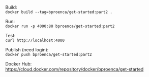 
Build:  
`docker build --tag=bproenca/get-started:part2 .`

Run:  
`docker run -p 4000:80 bproenca/get-started:part2`

Test:  
`curl http://localhost:4000`

Publish (need login):  
`docker push bproenca/get-started:part2`

Docker Hub:  
https://cloud.docker.com/repository/docker/bproenca/get-started
